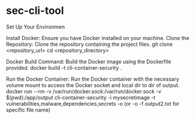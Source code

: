 # sec-cli-tool

Set Up Your Environmen

Install Docker: Ensure you have Docker installed on your machine.
Clone the Repository: Clone the repository containing the project files.
git clone <repository_url>
cd <repository_directory>

Docker Build Command: Build the Docker image using the Dockerfile provided.
docker build -t cli-container-security .

Run the Docker Container: Run the Docker container with the necessary volume mount to access the Docker socket and local dir to dir of output.
docker run --rm -v /var/run/docker.sock:/var/run/docker.sock -v $(pwd):/app/output cli-container-security -i mysecretimage -t vulnerabilities,malware,dependencies,secrets -o  (or -o -f output2.txt for specific file name)
